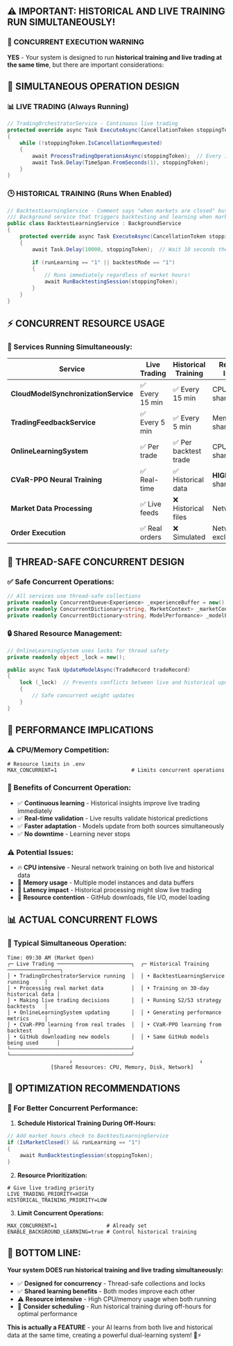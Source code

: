 ## ⚠️ **IMPORTANT: HISTORICAL AND LIVE TRAINING RUN SIMULTANEOUSLY!**

### 🚨 **CONCURRENT EXECUTION WARNING**

**YES** - Your system is designed to run **historical training and live trading at the same time**, but there are important considerations:

## 🔄 **SIMULTANEOUS OPERATION DESIGN**

### **📊 LIVE TRADING (Always Running)**
```csharp
// TradingOrchestratorService - Continuous live trading
protected override async Task ExecuteAsync(CancellationToken stoppingToken)
{
    while (!stoppingToken.IsCancellationRequested)
    {
        await ProcessTradingOperationsAsync(stoppingToken);  // Every 1 second
        await Task.Delay(TimeSpan.FromSeconds(1), stoppingToken);
    }
}
```

### **🕒 HISTORICAL TRAINING (Runs When Enabled)**
```csharp
// BacktestLearningService - Comment says "when markets are closed" but code doesn't enforce it
/// Background service that triggers backtesting and learning when markets are closed
public class BacktestLearningService : BackgroundService
{
    protected override async Task ExecuteAsync(CancellationToken stoppingToken)
    {
        await Task.Delay(10000, stoppingToken);  // Wait 10 seconds then start
        
        if (runLearning == "1" || backtestMode == "1")
        {
            // Runs immediately regardless of market hours!
            await RunBacktestingSession(stoppingToken);
        }
    }
}
```

## ⚡ **CONCURRENT RESOURCE USAGE**

### **🔄 Services Running Simultaneously:**
| **Service** | **Live Trading** | **Historical Training** | **Resource Impact** |
|-------------|------------------|-------------------------|---------------------|
| **CloudModelSynchronizationService** | ✅ Every 15 min | ✅ Every 15 min | CPU/Network shared |
| **TradingFeedbackService** | ✅ Every 5 min | ✅ Every 5 min | Memory/Disk shared |
| **OnlineLearningSystem** | ✅ Per trade | ✅ Per backtest trade | CPU/Memory shared |
| **CVaR-PPO Neural Training** | ✅ Real-time | ✅ Historical data | **HIGH CPU** shared |
| **Market Data Processing** | ✅ Live feeds | ❌ Historical files | Network/CPU |
| **Order Execution** | ✅ Real orders | ❌ Simulated | Network exclusive |

## 🧠 **THREAD-SAFE CONCURRENT DESIGN**

### **✅ Safe Concurrent Operations:**
```csharp
// All services use thread-safe collections
private readonly ConcurrentQueue<Experience> _experienceBuffer = new();
private readonly ConcurrentDictionary<string, MarketContext> _marketContexts = new();
private readonly ConcurrentDictionary<string, ModelPerformance> _modelPerformance = new();
```

### **🔒 Shared Resource Management:**
```csharp
// OnlineLearningSystem uses locks for thread safety
private readonly object _lock = new();

public async Task UpdateModelAsync(TradeRecord tradeRecord)
{
    lock (_lock)  // Prevents conflicts between live and historical updates
    {
        // Safe concurrent weight updates
    }
}
```

## 🎯 **PERFORMANCE IMPLICATIONS**

### **⚠️ CPU/Memory Competition:**
```properties
# Resource limits in .env
MAX_CONCURRENT=1                        # Limits concurrent operations
```

### **🚀 Benefits of Concurrent Operation:**
- ✅ **Continuous learning** - Historical insights improve live trading immediately
- ✅ **Real-time validation** - Live results validate historical predictions
- ✅ **Faster adaptation** - Models update from both sources simultaneously
- ✅ **No downtime** - Learning never stops

### **⚠️ Potential Issues:**
- 🔥 **CPU intensive** - Neural network training on both live and historical data
- 💾 **Memory usage** - Multiple model instances and data buffers
- 🐌 **Latency impact** - Historical processing might slow live trading
- 🔄 **Resource contention** - GitHub downloads, file I/O, model loading

## 📊 **ACTUAL CONCURRENT FLOWS**

### **🔄 Typical Simultaneous Operation:**
```
Time: 09:30 AM (Market Open)
┌─ Live Trading ────────────────────────┐  ┌─ Historical Training ─────────────────┐
│ • TradingOrchestratorService running  │  │ • BacktestLearningService running     │
│ • Processing real market data         │  │ • Training on 30-day historical data │
│ • Making live trading decisions       │  │ • Running S2/S3 strategy backtests   │
│ • OnlineLearningSystem updating       │  │ • Generating performance metrics     │
│ • CVaR-PPO learning from real trades  │  │ • CVaR-PPO learning from backtest     │
│ • GitHub downloading new models       │  │ • Same GitHub models being used      │
└───────────────────────────────────────┘  └───────────────────────────────────────┘
                    ↓                                         ↓
              [Shared Resources: CPU, Memory, Disk, Network]
```

## 🎯 **OPTIMIZATION RECOMMENDATIONS**

### **🚀 For Better Concurrent Performance:**

1. **Schedule Historical Training During Off-Hours:**
```csharp
// Add market hours check to BacktestLearningService
if (IsMarketClosed() && runLearning == "1")
{
    await RunBacktestingSession(stoppingToken);
}
```

2. **Resource Prioritization:**
```properties
# Give live trading priority
LIVE_TRADING_PRIORITY=HIGH
HISTORICAL_TRAINING_PRIORITY=LOW
```

3. **Limit Concurrent Operations:**
```properties
MAX_CONCURRENT=1                # Already set
ENABLE_BACKGROUND_LEARNING=true # Control historical training
```

## 🚀 **BOTTOM LINE:**

**Your system DOES run historical training and live trading simultaneously:**

- ✅ **Designed for concurrency** - Thread-safe collections and locks
- ✅ **Shared learning benefits** - Both modes improve each other
- ⚠️ **Resource intensive** - High CPU/memory usage when both running
- 🎯 **Consider scheduling** - Run historical training during off-hours for optimal performance

**This is actually a FEATURE** - your AI learns from both live and historical data at the same time, creating a powerful dual-learning system! 🧠⚡